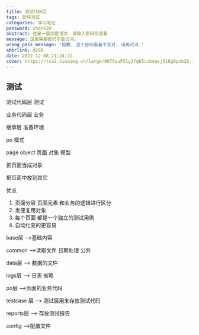 ```yaml
---
title: 测试代码层
tags: 软件测试
categories: 学习笔记
password: chen520
abstract: 这是一篇加密博文，请输入密码后查看
message: 这里需要密码才能访问。
wrong_pass_message: '抱歉, 这个密码看着不太对, 请再试试.'
abbrlink: d208
date: 2022-12-08 21:24:22
cover: https://tva2.sinaimg.cn/large/0075auPSly1fqb5cub4asj318g0pxb29.jpg
---
```



## 测试

测试代码层 测试

业务代码层 业务

继承层 准备环境

po 模式

page object 页面 对象 模型

把页面当成对象

把页面中放到其它

优点

1. 页面分层 页面元素 和业务的逻辑进行区分
2. 发便复用对象
3. 每个页面 都是一个独立的测试用例
4. 自动化变的更容易

base层 -->基础内容

common -->读取文件 日期处理 公共

data层 --> 数据的文件

logs层 --> 日志 省略

po层 -->页面的业务代码

testcase 层 --> 测试层用来存放测试代码

reports层 --> 存放测试报告

config -->配置文件
